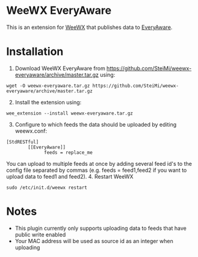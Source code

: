 WeeWX EveryAware
=
This is an extension for [WeeWX](https://github.com/weewx) that publishes data to [EveryAware](http://www.everyaware.eu).

# Installation

1. Download WeeWX EveryAware from https://github.com/SteiMi/weewx-everyaware/archive/master.tar.gz using:

  ```
  wget -O weewx-everyaware.tar.gz https://github.com/SteiMi/weewx-everyaware/archive/master.tar.gz
  ```
2. Install the extension using:

  ```
  wee_extension --install weewx-everyaware.tar.gz
  ```
3. Configure to which feeds the data should be uploaded by editing weewx.conf:

  ```
  [StdRESTful]
          [[EveryAware]]
                feeds = replace_me
  ```
You can upload to multiple feeds at once by adding several feed id's to the config file separated by commas (e.g. feeds = feed1,feed2 if you want to upload data to feed1 and feed2).
4. Restart WeeWX

  ```
  sudo /etc/init.d/weewx restart
  ```
  
# Notes
- This plugin currently only supports uploading data to feeds that have public write enabled
- Your MAC address will be used as source id as an integer when uploading
